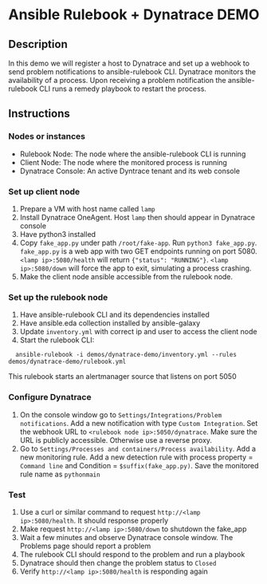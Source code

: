 # Ansible Rulebook + Dynatrace DEMO

## Description
In this demo we will register a host to Dynatrace and set up a webhook to send
problem notifications to ansible-rulebook CLI. Dynatrace monitors the
availability of a process. Upon receiving a problem notification the ansible-
rulebook CLI runs a remedy playbook to restart the process.

## Instructions
### Nodes or instances
* Rulebook Node: The node where the ansible-rulebook CLI is running
* Client Node: The node where the monitored process is running
* Dynatrace Console: An active Dyntrace tenant and its web console

### Set up client node
1. Prepare a VM with host name called `lamp`
2. Install Dynatrace OneAgent. Host `lamp` then should appear in Dynatrace
console
3. Have python3 installed
4. Copy `fake_app.py` under path `/root/fake-app`. Run `python3 fake_app.py`.
`fake_app.py` is a web app with two GET endpoints running on port 5080.
`<lamp ip>:5080/health` will return `{"status": "RUNNING"}`.
`<lamp ip>:5080/down` will force the app to exit, simulating a process
crashing.
5. Make the client node ansible accessible from the rulebook node.

### Set up the rulebook node
1. Have ansible-rulebook CLI and its dependencies installed
2. Have ansible.eda collection installed by ansible-galaxy
3. Update `inventory.yml` with correct ip and user to access the client node
4. Start the rulebook CLI:
```
  ansible-rulebook -i demos/dynatrace-demo/inventory.yml --rules demos/dynatrace-demo/rulebook.yml
```
This rulebook starts an alertmanager source that listens on port 5050

### Configure Dynatrace
1. On the console window go to `Settings/Integrations/Problem notifications`.
Add a new notification with type `Custom Integration`. Set the webhook URL to
`<rulebook node ip>:5050/dynatrace`. Make sure the URL is publicly accessible.
Otherwise use a reverse proxy.
2. Go to `Settings/Processes and containers/Process availability`. Add a new
monitoring rule. Add a new detection rule with process property = `Command line`
and Condition = `$suffix(fake_app.py)`. Save the monitored rule name as
`pythonmain`

### Test
1. Use a curl or similar command to request `http://<lamp ip>:5080/health`. It
should response properly
2. Make request `http://<lamp ip>:5080/down` to shutdown the fake_app
3. Wait a few minutes and observe Dynatrace console window. The Problems page
should report a problem
4. The rulebook CLI should respond to the problem and run a playbook
5. Dynatrace should then change the problem status to `Closed`
6. Verify `http://<lamp ip>:5080/health` is responding again
